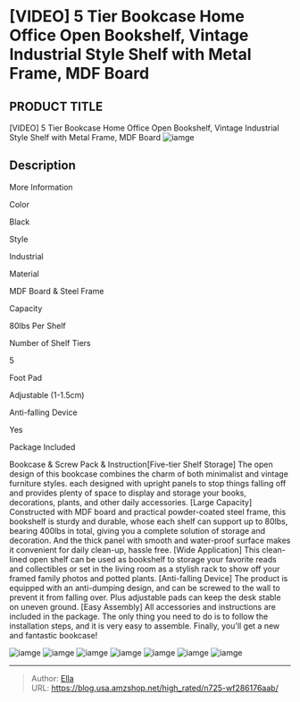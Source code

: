 # [VIDEO] 5 Tier Bookcase Home Office Open Bookshelf, Vintage Industrial Style Shelf with Metal Frame, MDF Board


## PRODUCT TITLE 

[VIDEO] 5 Tier Bookcase Home Office Open Bookshelf, Vintage Industrial Style Shelf with Metal Frame, MDF Board
![iamge](https://b2bfiles1.gigab2b.cn/image/wkseller/13015/20220228_3403f5fa0b30fceb854ef932170bf8eb.jpg)

## Description

More Information





Color

Black



Style

Industrial



Material

MDF Board &amp; Steel Frame



Capacity

80lbs Per Shelf



Number of Shelf Tiers

5



Foot Pad

Adjustable (1-1.5cm)



Anti-falling Device

Yes



Package Included

Bookcase &amp; Screw Pack &amp; Instruction[Five-tier Shelf Storage] The open design of this bookcase combines the charm of both minimalist and vintage furniture styles. each designed with upright panels to stop things falling off and provides plenty of space to display and storage your books, decorations, plants, and other daily accessories.
[Large Capacity] Constructed with MDF board and practical powder-coated steel frame, this bookshelf is sturdy and durable, whose each shelf can support up to 80lbs, bearing 400lbs in total, giving you a complete solution of storage and decoration. And the thick panel with smooth and water-proof surface makes it convenient for daily clean-up, hassle free.
[Wide Application] This clean-lined open shelf can be used as bookshelf to storage your favorite reads and collectibles or set in the living room as a stylish rack to show off your framed family photos and potted plants.
[Anti-falling Device] The product is equipped with an anti-dumping design, and can be screwed to the wall to prevent it from falling over. Plus adjustable pads can keep the desk stable on uneven ground.
[Easy Assembly] All accessories and instructions are included in the package. The only thing you need to do is to follow the installation steps, and it is very easy to assemble. Finally, you&#39;ll get a new and fantastic bookcase!






![iamge](https://b2bfiles1.gigab2b.cn/image/wkseller/13015/20220228_bdfd4368f99dc8b1dcf2d787198656bf.jpg)
![iamge](https://b2bfiles1.gigab2b.cn/image/wkseller/13015/20220228_8b85277932b7cb2df1ca154fdb6db257.jpg)
![iamge](https://b2bfiles1.gigab2b.cn/image/wkseller/13015/20220228_c3e779d3697f8e39ee9b74cf88cec072.jpg)
![iamge](https://b2bfiles1.gigab2b.cn/image/wkseller/13015/20220228_2be3ecb1366c14cddbb20da677908e4e.jpg)
![iamge](https://b2bfiles1.gigab2b.cn/image/wkseller/13015/20220228_732da55d7084839b44916d799692427d.jpg)
![iamge](https://b2bfiles1.gigab2b.cn/image/wkseller/13015/20220228_3f2fe579094231bd1f2c64e5c578dfb9.jpg)
![iamge](https://b2bfiles1.gigab2b.cn/image/wkseller/13015/20220228_36f211776cc29e247e59ff3c0d5f6759.jpg)


---

> Author: [Ella](https://blog.usa.amzshop.net/)  
> URL: https://blog.usa.amzshop.net/high_rated/n725-wf286176aab/  

